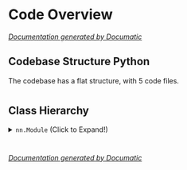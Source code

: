 # Code Overview

[_Documentation generated by Documatic_](https://www.documatic.com)

<!---Documatic-section-Codebase Structure Python-start--->
## Codebase Structure Python

The codebase has a flat structure, with 5 code files.

# #
<!---Documatic-section-Codebase Structure Python-end--->

<!---Documatic-section-Class Hierarchy-start--->
## Class Hierarchy

<!---Documatic-block-nn.Module-start--->
<details>
	<summary><code>nn.Module</code> (Click to Expand!)</summary>

* model.cain.CAIN
* model.cain.Decoder
* model.cain.Encoder
* model.cain_encdec.CAIN_EncDec
* model.cain_encdec.Decoder
* model.cain_encdec.Encoder
* model.cain_noca.CAIN_NoCA
* model.cain_noca.Decoder
* model.cain_noca.Encoder
* model.common.ConvNorm
</details>
<!---Documatic-block-nn.Module-end--->

# #
<!---Documatic-section-Class Hierarchy-end--->

[_Documentation generated by Documatic_](https://www.documatic.com)